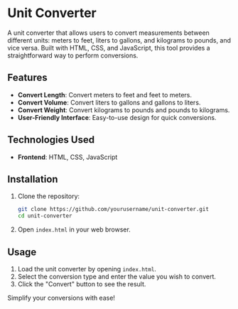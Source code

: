 # Unit Converter

A unit converter that allows users to convert measurements between different units: meters to feet, liters to gallons, and kilograms to pounds, and vice versa. Built with HTML, CSS, and JavaScript, this tool provides a straightforward way to perform conversions.

## Features

- **Convert Length**: Convert meters to feet and feet to meters.
- **Convert Volume**: Convert liters to gallons and gallons to liters.
- **Convert Weight**: Convert kilograms to pounds and pounds to kilograms.
- **User-Friendly Interface**: Easy-to-use design for quick conversions.

## Technologies Used

- **Frontend**: HTML, CSS, JavaScript

## Installation

1. Clone the repository:
    ```bash
    git clone https://github.com/yourusername/unit-converter.git
    cd unit-converter
    ```

2. Open `index.html` in your web browser.

## Usage

1. Load the unit converter by opening `index.html`.
2. Select the conversion type and enter the value you wish to convert.
3. Click the "Convert" button to see the result.

Simplify your conversions with ease!
